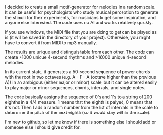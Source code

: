 I decided to create a small motif-generator for melodies in a random scale. It can be useful for psychologists who study musical perception to generate the stimuli for their experiments, for musicians to get some inspiration, and anyone else interested. The code uses no AI and works relatively quickly.

If you use windows, the MIDI file that you are doing to get can be played as is (it will be saved in the directory of your project). Otherwise, you might have to convert it from MIDI to mp3 manually.

The results are unique and distinguishable from each other. The code can create >1000 unique 4-second rhythms and >16000 unique 4-second melodies.

In its current state, it generates a 50-second sequence of power chords with the root in two octaves (e.g. A - F - A (octave higher than the previous A)) in an ambigous (either major or minor) scale, but it can be altered easily to play major or minor sequences, chords, intervals, and single notes.

The code basically assigns the sequence of 0's and 1's to a string of 200 eighths in a 4/4 measure. 1 means that the eighth is palyed, 0 means that it's not. Then I add a random number from the list of intervals in the scale to determine the pitch of the next eighth (so it would stay within the scale).

I'm new to github, so let me know if there is something else I should add or someone else I should give credit for.
